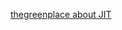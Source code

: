 [thegreenplace about JIT](https://eli.thegreenplace.net/2017/adventures-in-jit-compilation-part-2-an-x64-jit/)


